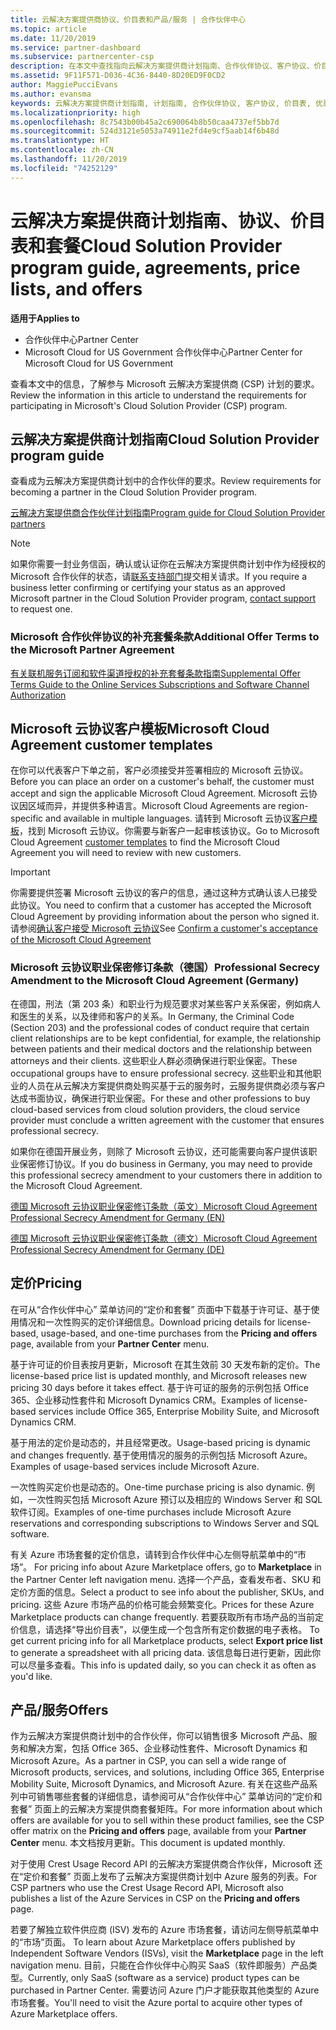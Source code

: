 ```yaml
---
title: 云解决方案提供商协议、价目表和产品/服务 | 合作伙伴中心
ms.topic: article
ms.date: 11/20/2019
ms.service: partner-dashboard
ms.subservice: partnercenter-csp
description: 在本文中查找指向云解决方案提供商计划指南、合作伙伴协议、客户协议、价目表和套餐的链接。
ms.assetid: 9F11F571-D036-4C36-8440-8D20ED9F0CD2
author: MaggiePucciEvans
ms.author: evansma
keywords: 云解决方案提供商计划指南, 计划指南, 合作伙伴协议, 客户协议, 价目表, 优惠
ms.localizationpriority: high
ms.openlocfilehash: 8c7543b00b45a2c690064b8b50caa4737ef5bb7d
ms.sourcegitcommit: 524d3121e5053a74911e2fd4e9cf5aab14f6b48d
ms.translationtype: HT
ms.contentlocale: zh-CN
ms.lasthandoff: 11/20/2019
ms.locfileid: "74252129"
---
```

# <a name="cloud-solution-provider-program-guide-agreements-price-lists-and-offers"></a><span data-ttu-id="af168-104">云解决方案提供商计划指南、协议、价目表和套餐</span><span class="sxs-lookup"><span data-stu-id="af168-104">Cloud Solution Provider program guide, agreements, price lists, and offers</span></span>

<span data-ttu-id="af168-105">**适用于**</span><span class="sxs-lookup"><span data-stu-id="af168-105">**Applies to**</span></span>

-  <span data-ttu-id="af168-106">合作伙伴中心</span><span class="sxs-lookup"><span data-stu-id="af168-106">Partner Center</span></span>
-  <span data-ttu-id="af168-107">Microsoft Cloud for US Government 合作伙伴中心</span><span class="sxs-lookup"><span data-stu-id="af168-107">Partner Center for Microsoft Cloud for US Government</span></span>


<span data-ttu-id="af168-108">查看本文中的信息，了解参与 Microsoft 云解决方案提供商 (CSP) 计划的要求。</span><span class="sxs-lookup"><span data-stu-id="af168-108">Review the information in this article to understand the requirements for participating in Microsoft's Cloud Solution Provider (CSP) program.</span></span>

## <a name="cloud-solution-provider-program-guide"></a><span data-ttu-id="af168-109">云解决方案提供商计划指南</span><span class="sxs-lookup"><span data-stu-id="af168-109">Cloud Solution Provider program guide</span></span>

<span data-ttu-id="af168-110">查看成为云解决方案提供商计划中的合作伙伴的要求。</span><span class="sxs-lookup"><span data-stu-id="af168-110">Review requirements for becoming a partner in the Cloud Solution Provider program.</span></span>

[<span data-ttu-id="af168-111">云解决方案提供商合作伙伴计划指南</span><span class="sxs-lookup"><span data-stu-id="af168-111">Program guide for Cloud Solution Provider partners</span></span>](https://go.microsoft.com/fwlink/p/?LinkId=617100)

>[!Note]
><span data-ttu-id="af168-112">如果你需要一封业务信函，确认或认证你在云解决方案提供商计划中作为经授权的 Microsoft 合作伙伴的状态，请[联系支持部门](https://partner.microsoft.com/pcv/servicerequests/create)提交相关请求。</span><span class="sxs-lookup"><span data-stu-id="af168-112">If you require a business letter confirming or certifying your status as an approved Microsoft partner in the Cloud Solution Provider program, [contact support](https://partner.microsoft.com/pcv/servicerequests/create) to request one.</span></span>

### <a name="additional-offer-terms-to-the-microsoft-partner-agreement"></a><span data-ttu-id="af168-113">Microsoft 合作伙伴协议的补充套餐条款</span><span class="sxs-lookup"><span data-stu-id="af168-113">Additional Offer Terms to the Microsoft Partner Agreement</span></span>

[<span data-ttu-id="af168-114">有关联机服务订阅和软件渠道授权的补充套餐条款指南</span><span class="sxs-lookup"><span data-stu-id="af168-114">Supplemental Offer Terms Guide to the Online Services Subscriptions and Software Channel Authorization</span></span>](https://query.prod.cms.rt.microsoft.com/cms/api/am/binary/RE3NOo7)

## <a name="microsoft-cloud-agreement-customer-templates"></a><span data-ttu-id="af168-115">Microsoft 云协议客户模板</span><span class="sxs-lookup"><span data-stu-id="af168-115">Microsoft Cloud Agreement customer templates</span></span>

<span data-ttu-id="af168-116">在你可以代表客户下单之前，客户必须接受并签署相应的 Microsoft 云协议。</span><span class="sxs-lookup"><span data-stu-id="af168-116">Before you can place an order on a customer's behalf, the customer must accept and sign the applicable Microsoft Cloud Agreement.</span></span> <span data-ttu-id="af168-117">Microsoft 云协议因区域而异，并提供多种语言。</span><span class="sxs-lookup"><span data-stu-id="af168-117">Microsoft Cloud Agreements are region-specific and available in multiple languages.</span></span> <span data-ttu-id="af168-118">请转到 Microsoft 云协议[客户模板](agreements.md)，找到 Microsoft 云协议。你需要与新客户一起审核该协议。</span><span class="sxs-lookup"><span data-stu-id="af168-118">Go to Microsoft Cloud Agreement [customer templates](agreements.md) to find the Microsoft Cloud Agreement you will need to review with new customers.</span></span>

>[!IMPORTANT]
><span data-ttu-id="af168-119">你需要提供签署 Microsoft 云协议的客户的信息，通过这种方式确认该人已接受此协议。</span><span class="sxs-lookup"><span data-stu-id="af168-119">You need to confirm that a customer has accepted the Microsoft Cloud Agreement by providing information about the person who signed it.</span></span> <span data-ttu-id="af168-120">请参阅[确认客户接受 Microsoft 云协议](confirm-consent.md)</span><span class="sxs-lookup"><span data-stu-id="af168-120">See [Confirm a customer's acceptance of the Microsoft Cloud Agreement](confirm-consent.md)</span></span> 

### <a name="professional-secrecy-amendment-to-the-microsoft-cloud-agreement-germany"></a><span data-ttu-id="af168-121">Microsoft 云协议职业保密修订条款（德国）</span><span class="sxs-lookup"><span data-stu-id="af168-121">Professional Secrecy Amendment to the Microsoft Cloud Agreement (Germany)</span></span>

<span data-ttu-id="af168-122">在德国，刑法（第 203 条）和职业行为规范要求对某些客户关系保密，例如病人和医生的关系，以及律师和客户的关系。</span><span class="sxs-lookup"><span data-stu-id="af168-122">In Germany, the Criminal Code (Section 203) and the professional codes of conduct require that certain client relationships are to be kept confidential, for example, the relationship between patients and their medical doctors and the relationship between attorneys and their clients.</span></span> <span data-ttu-id="af168-123">这些职业人群必须确保进行职业保密。</span><span class="sxs-lookup"><span data-stu-id="af168-123">These occupational groups have to ensure professional secrecy.</span></span> <span data-ttu-id="af168-124">这些职业和其他职业的人员在从云解决方案提供商处购买基于云的服务时，云服务提供商必须与客户达成书面协议，确保进行职业保密。</span><span class="sxs-lookup"><span data-stu-id="af168-124">For these and other professions to buy cloud-based services from cloud solution providers, the cloud service provider must conclude a written agreement with the customer that ensures professional secrecy.</span></span>

<span data-ttu-id="af168-125">如果你在德国开展业务，则除了 Microsoft 云协议，还可能需要向客户提供该职业保密修订协议。</span><span class="sxs-lookup"><span data-stu-id="af168-125">If you do business in Germany, you may need to provide this professional secrecy amendment to your customers there in addition to the Microsoft Cloud Agreement.</span></span>

[<span data-ttu-id="af168-126">德国 Microsoft 云协议职业保密修订条款（英文）</span><span class="sxs-lookup"><span data-stu-id="af168-126">Microsoft Cloud Agreement Professional Secrecy Amendment for Germany (EN)</span></span>](https://go.microsoft.com/fwlink/?linkid=2030827&clcid=0x409)

[<span data-ttu-id="af168-127">德国 Microsoft 云协议职业保密修订条款（德文）</span><span class="sxs-lookup"><span data-stu-id="af168-127">Microsoft Cloud Agreement Professional Secrecy Amendment for Germany (DE)</span></span>](https://go.microsoft.com/fwlink/?linkid=2030827&clcid=0x407)

## <a name="pricing"></a><span data-ttu-id="af168-128">定价</span><span class="sxs-lookup"><span data-stu-id="af168-128">Pricing</span></span>

<span data-ttu-id="af168-129">在可从“合作伙伴中心”  菜单访问的“定价和套餐”  页面中下载基于许可证、基于使用情况和一次性购买的定价详细信息。</span><span class="sxs-lookup"><span data-stu-id="af168-129">Download pricing details for license-based, usage-based, and one-time purchases from the **Pricing and offers** page, available from your **Partner Center** menu.</span></span>

<span data-ttu-id="af168-130">基于许可证的价目表按月更新，Microsoft 在其生效前 30 天发布新的定价。</span><span class="sxs-lookup"><span data-stu-id="af168-130">The license-based price list is updated monthly, and Microsoft releases new pricing 30 days before it takes effect.</span></span> <span data-ttu-id="af168-131">基于许可证的服务的示例包括 Office 365、企业移动性套件和 Microsoft Dynamics CRM。</span><span class="sxs-lookup"><span data-stu-id="af168-131">Examples of license-based services include Office 365, Enterprise Mobility Suite, and Microsoft Dynamics CRM.</span></span> 

<span data-ttu-id="af168-132">基于用法的定价是动态的，并且经常更改。</span><span class="sxs-lookup"><span data-stu-id="af168-132">Usage-based pricing is dynamic and changes frequently.</span></span> <span data-ttu-id="af168-133">基于使用情况的服务的示例包括 Microsoft Azure。</span><span class="sxs-lookup"><span data-stu-id="af168-133">Examples of usage-based services include Microsoft Azure.</span></span>

<span data-ttu-id="af168-134">一次性购买定价也是动态的。</span><span class="sxs-lookup"><span data-stu-id="af168-134">One-time purchase pricing is also dynamic.</span></span> <span data-ttu-id="af168-135">例如，一次性购买包括 Microsoft Azure 预订以及相应的 Windows Server 和 SQL 软件订阅。</span><span class="sxs-lookup"><span data-stu-id="af168-135">Examples of one-time purchases include Microsoft Azure reservations and corresponding subscriptions to Windows Server and SQL software.</span></span>

<span data-ttu-id="af168-136">有关 Azure 市场套餐的定价信息，请转到合作伙伴中心左侧导航菜单中的“市场”。 </span><span class="sxs-lookup"><span data-stu-id="af168-136">For pricing info about Azure Marketplace offers, go to **Marketplace** in the Partner Center left navigation menu.</span></span> <span data-ttu-id="af168-137">选择一个产品，查看发布者、SKU 和定价方面的信息。</span><span class="sxs-lookup"><span data-stu-id="af168-137">Select a product to see info about the publisher, SKUs, and pricing.</span></span> <span data-ttu-id="af168-138">这些 Azure 市场产品的价格可能会频繁变化。</span><span class="sxs-lookup"><span data-stu-id="af168-138">Prices for these Azure Marketplace products can change frequently.</span></span> <span data-ttu-id="af168-139">若要获取所有市场产品的当前定价信息，请选择“导出价目表”，以便生成一个包含所有定价数据的电子表格。 </span><span class="sxs-lookup"><span data-stu-id="af168-139">To get current pricing info for all Marketplace products, select **Export price list** to generate a spreadsheet with all pricing data.</span></span> <span data-ttu-id="af168-140">该信息每日进行更新，因此你可以尽量多查看。</span><span class="sxs-lookup"><span data-stu-id="af168-140">This info is updated daily, so you can check it as often as you'd like.</span></span>

## <a name="offers"></a><span data-ttu-id="af168-141">产品/服务</span><span class="sxs-lookup"><span data-stu-id="af168-141">Offers</span></span>

<span data-ttu-id="af168-142">作为云解决方案提供商计划中的合作伙伴，你可以销售很多 Microsoft 产品、服务和解决方案，包括 Office 365、企业移动性套件、Microsoft Dynamics 和 Microsoft Azure。</span><span class="sxs-lookup"><span data-stu-id="af168-142">As a partner in CSP, you can sell a wide range of Microsoft products, services, and solutions, including Office 365, Enterprise Mobility Suite, Microsoft Dynamics, and Microsoft Azure.</span></span> <span data-ttu-id="af168-143">有关在这些产品系列中可销售哪些套餐的详细信息，请参阅可从“合作伙伴中心”  菜单访问的“定价和套餐”  页面上的云解决方案提供商套餐矩阵。</span><span class="sxs-lookup"><span data-stu-id="af168-143">For more information about which offers are available for you to sell within these product families, see the CSP offer matrix on the **Pricing and offers** page, available from your **Partner Center** menu.</span></span> <span data-ttu-id="af168-144">本文档按月更新。</span><span class="sxs-lookup"><span data-stu-id="af168-144">This document is updated monthly.</span></span>

<span data-ttu-id="af168-145">对于使用 Crest Usage Record API 的云解决方案提供商合作伙伴，Microsoft 还在“定价和套餐”  页面上发布了云解决方案提供商计划中 Azure 服务的列表。</span><span class="sxs-lookup"><span data-stu-id="af168-145">For CSP partners who use the Crest Usage Record API, Microsoft also publishes a list of the Azure Services in CSP on the **Pricing and offers** page.</span></span>

<span data-ttu-id="af168-146">若要了解独立软件供应商  (ISV) 发布的 Azure 市场套餐，请访问左侧导航菜单中的“市场”页面。 </span><span class="sxs-lookup"><span data-stu-id="af168-146">To learn about Azure Marketplace offers published by Independent Software Vendors  (ISVs), visit the **Marketplace** page in the left navigation menu.</span></span> <span data-ttu-id="af168-147">目前，只能在合作伙伴中心购买 SaaS（软件即服务）产品类型。</span><span class="sxs-lookup"><span data-stu-id="af168-147">Currently, only SaaS (software as a service) product types can be purchased in Partner Center.</span></span> <span data-ttu-id="af168-148">需要访问 Azure 门户才能获取其他类型的 Azure 市场套餐。</span><span class="sxs-lookup"><span data-stu-id="af168-148">You'll need to visit the Azure portal to acquire other types of Azure Marketplace offers.</span></span>
